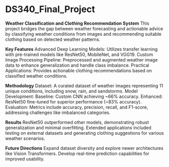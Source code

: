 # DS340_Final_Project

**Weather Classification and Clothing Recommendation System**
This project bridges the gap between weather forecasting and actionable advice by classifying weather conditions from images and recommending suitable clothing based on detected weather patterns.

**Key Features**
Advanced Deep Learning Models: Utilizes transfer learning with pre-trained models like ResNet50, MobileNet, and VGG19.
Custom Image Processing Pipeline: Preprocessed and augmented weather image data to enhance generalization and handle class imbalance.
Practical Applications: Provides actionable clothing recommendations based on classified weather conditions.

**Methodology**
Dataset: A curated dataset of weather images representing 11 unique conditions, including snow, rain, and sandstorms.
Model Development:
Baseline: Custom CNN achieving ~66% accuracy.
Enhanced: ResNet50 fine-tuned for superior performance (~83% accuracy).
Evaluation: Metrics include accuracy, precision, recall, and F1-score, addressing challenges like imbalanced categories.

**Results**
ResNet50 outperformed other models, demonstrating robust generalization and minimal overfitting.
Extended applications included testing on external datasets and generating clothing suggestions for various weather scenarios.

**Future Directions**
Expand dataset diversity and explore newer architectures like Vision Transformers.
Develop real-time prediction capabilities for improved usability.
